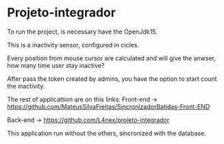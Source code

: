 # Projeto-integrador

To run the project, is necessary have the OpenJdk15.

This is a inactivity sensor, configured in cicles.

Every position from mouse cursor are calculated and will give the anwser, how many time user stay inactive?

After pass the token created by admins, you have the option to start count the inactivity.

The rest of applicattion are on this links:
Front-end → https://github.com/MateusSilvaFreitas/SincronizadorBatidas-Front-END 

Back-end → https://github.com/L4nex/projeto-integrador

This application run without the others, sincronized with the database.
